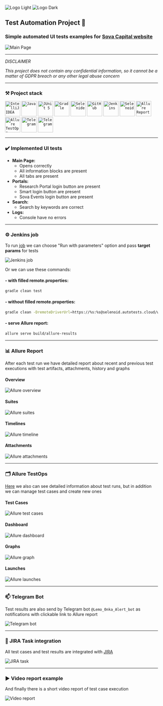 ![Logo Light](/src/test/resources/images/Sova_white.svg#gh-dark-mode-only)
![Logo Dark](/src/test/resources/images/Sova_black.svg#gh-light-mode-only)

## Test Automation Project :owl:
  
### Simple automated UI tests examples for <a href="https://sovacapital.com">Sova Capital website</a>

![Main Page](/src/test/resources/images/Sova_Capital.png)
____

*DISCLAIMER*

*This project does not contain any confidential information, so it cannot be a matter of GDPR breach or any other legal abuse concern*
____

### :hammer_and_pick: Project stack

<code><img height="50" title="IntelliJ IDEA" src="https://github.com/Lena-Sazh/Lena-Sazh/blob/main/src/test/resources/logo/Intelij_IDEA.svg"></code>
<code><img height="50" title="Java" src="https://github.com/Lena-Sazh/Lena-Sazh/blob/main/src/test/resources/logo/Java.svg"></code>
<code><img height="50" title="JUnit 5" src="https://github.com/Lena-Sazh/Lena-Sazh/blob/main/src/test/resources/logo/JUnit5.svg"></code>
<code><img height="50" title="Gradle" src="https://github.com/Lena-Sazh/Lena-Sazh/blob/main/src/test/resources/logo/Gradle.svg"></code>
<code><img height="50" title="Selenide" src="https://github.com/Lena-Sazh/Lena-Sazh/blob/main/src/test/resources/logo/Selenide.svg"></code>
<code><img height="50" title="GitHub" src="https://github.com/Lena-Sazh/Lena-Sazh/blob/main/src/test/resources/logo/Github.svg"></code>
<code><img height="50" title="Jenkins" src="https://github.com/Lena-Sazh/Lena-Sazh/blob/main/src/test/resources/logo/Jenkins.svg"></code>
<code><img height="50" title="Selenoid" src="https://github.com/Lena-Sazh/Lena-Sazh/blob/main/src/test/resources/logo/Selenoid.svg"></code>
<code><img height="50" title="Allure Report" src="https://github.com/Lena-Sazh/Lena-Sazh/blob/main/src/test/resources/logo/Allure_Report.svg"></code>
<code><img height="50" title="Allure TestOps" src="https://github.com/Lena-Sazh/Lena-Sazh/blob/main/src/test/resources/logo/Allure_EE.svg"></code>
<code><img height="50" title="Telegram" src="https://github.com/Lena-Sazh/Lena-Sazh/blob/main/src/test/resources/logo/Telegram.svg"></code>
<code><img height="50" title="Telegram" src="https://github.com/Lena-Sazh/Lena-Sazh/blob/main/src/test/resources/logo/Jira.svg"></code>
____

### :heavy_check_mark: Implemented UI tests

* **Main Page:**
  - Opens correctly
  - All information blocks are present
  - All tabs are present
* **Portals:**
  - Research Portal login button are present
  - Smart login button are present
  - Sova Events login button are present
* **Search:**
  - Search by keywords are correct
* **Logs:**
  - Console have no errors

____

### :gear: Jenkins job

To run <a href="https://jenkins.autotests.cloud/job/SovaCapital_Tests/">job</a> we can choose "Run with parameters" option and pass **target params** for tests

![Jenkins job](/src/test/resources/images/Jenkins_params.png)
  
Or we can use these commands:
  
#### - with filled remote.properties:
```bash
gradle clean test
```

#### - without filled remote.properties:
```bash
gradle clean -DremoteDriverUrl=https://%s:%s@selenoid.autotests.cloud/wd/hub/ -DvideoStorage=https://selenoid.autotests.cloud/video/ -Dthreads=1 test
```

#### - serve Allure report:
```bash
allure serve build/allure-results
```
____  

### :bar_chart: Allure Report

After each test run we have detailed report about recent and previous test executions with test artifacts, attachments, history and graphs
  
#### Overview 

![Allure overview](/src/test/resources/images/Overview.png)
  
#### Suites

![Allure suites](/src/test/resources/images/Report.png)

#### Timelines

![Allure timeline](/src/test/resources/images/Timeline.png)

#### Attachments
  
![Allure attachments](/src/test/resources/images/Allure_Attach.png)

____

### :card_index_dividers: Allure TestOps

<a href="https://allure.autotests.cloud/project/657/dashboards/">Here</a> we also can see detailed information about test runs, but in addition we can manage test cases and create new ones
  
#### Test Cases
  
![Allure test cases](/src/test/resources/images/TestCases.png)

  
#### Dashboard
  
![Allure dashboard](/src/test/resources/images/Dashboard.png)

  
#### Graphs
  
![Allure graph](/src/test/resources/images/Graph.png)

  
#### Launches
  
![Allure launches](/src/test/resources/images/Launches.png)

____
  
### :mailbox: Telegram Bot

Test results are also send by Telegram bot `@Lemo_0nka_Alert_bot` as notifications with clickable link to Allure report
  
![Telegram bot](/src/test/resources/images/Bot.png)

____

### :pushpin: JIRA Task integration

All test cases and test results are integrated with <a href="https://jira.autotests.cloud/browse/AUTO-474">JIRA</a>
  
![JIRA task](/src/test/resources/images/Jira_task.png)

____

### :arrow_forward: Video report example

And finally there is a short video report of test case execution
  
![Video report](/src/test/resources/images/Video.gif)

